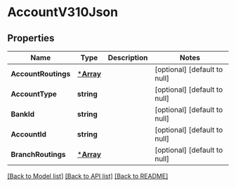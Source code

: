 # AccountV310Json

## Properties
Name | Type | Description | Notes
------------ | ------------- | ------------- | -------------
**AccountRoutings** | [***Array**](array.md) |  | [optional] [default to null]
**AccountType** | **string** |  | [optional] [default to null]
**BankId** | **string** |  | [optional] [default to null]
**AccountId** | **string** |  | [optional] [default to null]
**BranchRoutings** | [***Array**](array.md) |  | [optional] [default to null]

[[Back to Model list]](../README.md#documentation-for-models) [[Back to API list]](../README.md#documentation-for-api-endpoints) [[Back to README]](../README.md)

